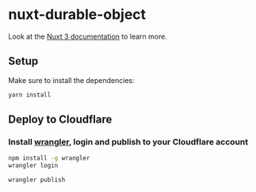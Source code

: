 # nuxt-durable-object

Look at the [Nuxt 3 documentation](https://nuxt.com/docs/getting-started/introduction) to learn more.

## Setup

Make sure to install the dependencies:

```sh
yarn install
```

## Deploy to Cloudflare

### Install [wrangler](https://github.com/cloudflare/workers-sdk), login and publish to your Cloudflare account

```sh
npm install -g wrangler
wrangler login
```

```sh
wrangler publish
```
